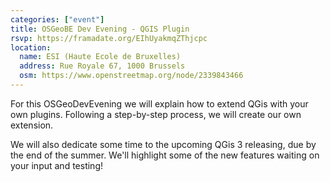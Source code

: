 ```yaml
---
categories: ["event"]
title: OSGeoBE Dev Evening - QGIS Plugin
rsvp: https://framadate.org/EIhUyakmqZThjcpc
location:
  name: ESI (Haute Ecole de Bruxelles)
  address: Rue Royale 67, 1000 Brussels
  osm: https://www.openstreetmap.org/node/2339843466
---
```


For this OSGeoDevEvening we will explain how to extend QGis with your own plugins. 
Following a step-by-step process, we will create our own extension.

We will also dedicate some time to the upcoming QGis 3 releasing, due by the end of the summer. 
We'll highlight some of the new features waiting on your input and testing! 
